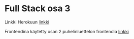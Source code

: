 # Full Stack osa 3

Linkki Herokuun [linkki](https://guarded-journey-42926.herokuapp.com/)

Frontendina käytetty osan 2 puhelinluettelon frontendia [linkki](https://github.com/lottajylha/fullstack/tree/master/viikko2/puhelinluettelo)